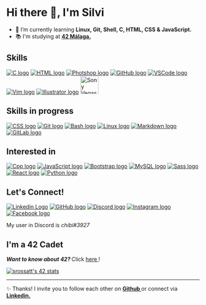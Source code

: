 # Hi there 👋, I'm Silvi

- 🌱 I’m currently learning <b> Linux, Git, Shell, C, HTML, CSS & JavaScript. </b>
- 📚 I'm studying at <b> <a href="https://www.42malaga.com/"> 42 Málaga. </a> </b>

## Skills 

<a href="https://www.w3schools.com/c/"><img src="https://skillicons.dev/icons?i=c" alt="C logo" /></a>
<a href="https://www.w3schools.com/html/default.asp"><img src="https://skillicons.dev/icons?i=html" alt="HTML logo" /></a>
<a href="https://www.adobe.com/es/products/photoshop.html"><img src="https://skillicons.dev/icons?i=ps" alt="Photshop logo" /></a>
<a href="https://github.com/"><img src="https://skillicons.dev/icons?i=github" alt="GitHub logo" /></a>
<a href="https://code.visualstudio.com/"><img src="https://skillicons.dev/icons?i=vscode" alt="VSCode logo" /></a>
<a href="https://www.vim.org/"><img src="https://skillicons.dev/icons?i=vim" alt="Vim logo" /></a>
<a href="https://www.adobe.com/es/products/illustrator.html"><img src="https://skillicons.dev/icons?i=ai" alt="Illustrator logo" /></a>
<a href="https://www.vegascreativesoftware.com/es/"><img src="https://i.pinimg.com/originals/e2/f1/4f/e2f14fd81ae695ebae159a8b0ef53fcd.png" alt="Sony Vegas logo" length="47px" width="47px" /></a>

## Skills in progress

<a href="https://www.w3schools.com/css/"><img src="https://skillicons.dev/icons?i=css" alt="CSS logo" /></a>
<a href="https://git-scm.com/"><img src="https://skillicons.dev/icons?i=git" alt="Git logo" /></a>
<a href="https://www.javatpoint.com/bash"><img src="https://skillicons.dev/icons?i=bash" alt="Bash logo" /></a>
<a href="https://www.linux.org/"><img src="https://skillicons.dev/icons?i=linux" alt="Linux logo" /></a>
<a href="https://www.markdownguide.org/"><img src="https://skillicons.dev/icons?i=md" alt="Markdown logo" /></a>
<a href="https://about.gitlab.com/" ><img src="https://skillicons.dev/icons?i=gitlab" alt="GitLab logo" /></a>

## Interested in

<a href="https://www.learncpp.com/"><img src="https://skillicons.dev/icons?i=cpp" alt="Cpp logo" /></a>
<a href="https://www.javascript.com/"><img src="https://skillicons.dev/icons?i=js" alt="JavaScript logo" /></a>
<a href="https://getbootstrap.com/"><img src="https://skillicons.dev/icons?i=bootstrap" alt="Bootstrap logo" /></a>
<a href="https://www.mysql.com/"><img src="https://skillicons.dev/icons?i=mysql" alt="MySQL logo" /></a>
<a href="https://sass-lang.com/"><img src="https://skillicons.dev/icons?i=sass" alt="Sass logo" /></a>
<a href="https://es.reactjs.org/"><img src="https://skillicons.dev/icons?i=react" alt="React logo" /></a>
<a href="https://www.python.org/downloads/"><img src="https://skillicons.dev/icons?i=py" alt="Python logo" /></a>

## Let's Connect! 

<a href="https://www.linkedin.com/in/rossattism/"><img src="https://skillicons.dev/icons?i=linkedin" alt="Linkedin Logo"></a>
<a href="https://github.com/RossattiSM"><img src="https://skillicons.dev/icons?i=github" alt="GitHub logo" /></a>
<a href="https://discord.com/"><img src="https://skillicons.dev/icons?i=discord" alt="Discord logo" /></a>
<a href="https://www.instagram.com/chibirossatti/"><img src="https://skillicons.dev/icons?i=instagram" alt="Instagram logo" /></a>
<a href="https://www.facebook.com/silmaross"><img src="https://skillicons.dev/icons?i=facebook" alt="Facebook logo" /></a>

My user in Discord is <i> chibi#3927 </i>

## I'm a 42 Cadet

<b> <i> Want to know about 42? </i> </b> Click <a href="https://42.fr/en/homepage/"> here </a>!

<a href="https://github.com/oakoudad/badge42"><img src="https://badge.mediaplus.ma/black/srossatt?1337Badge=off&UM6P=off" alt="srossatt's 42 stats" /></a>
 
<hr>
 
 ✨ Thanks! I invite you to follow each other on <b> <a href="https://github.com/RossattiSM"> Github </a> </b> or connect via <b> <a href="https://www.linkedin.com/in/rossattism/"> Linkedin. </b>
